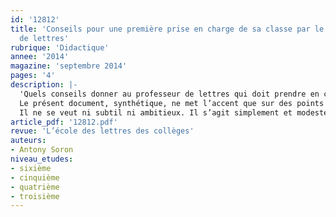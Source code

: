 ```yaml
---
id: '12812'
title: 'Conseils pour une première prise en charge de sa classe par le professeur
  de lettres'
rubrique: 'Didactique'
annee: '2014'
magazine: 'septembre 2014'
pages: '4'
description: |-
  'Quels conseils donner au professeur de lettres qui doit prendre en charge sa classe pour la première fois ?
  Le présent document, synthétique, ne met l’accent que sur des points « pédagogiques » essentiels et immédiats.
  Il ne se veut ni subtil ni ambitieux. Il s’agit simplement et modestement de répondre aux inquiétudes concrètes et légitimes d’un professeur de lettres sur le point d’accueillir ses élèves…'
article_pdf: '12812.pdf'
revue: 'L’école des lettres des collèges'
auteurs:
- Antony Soron
niveau_etudes:
- sixième
- cinquième
- quatrième
- troisième
---
```

